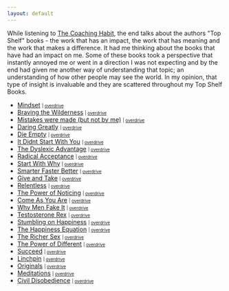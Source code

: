 ```yaml
---
layout: default
---
```


While listening to [The Coaching Habit], the end talks about the authors "Top Shelf" books - the work that has an impact, the work that has meaning and the work that makes a difference. It had me thinking about the books that have had an impact on me. Some of these books took a perspective that instantly annoyed me or went in a direction I was not expecting and by the end had given me another way of understanding that topic; an understanding of how other people may see the world. In my opinion, that type of insight is invaluable and they are scattered throughout my Top Shelf Books.


- [Mindset] <font size="1">| <a href="https://www.overdrive.com/media/233385/mindset">overdrive</a></font>
- [Braving the Wilderness] <font size="1">| <a href="https://www.overdrive.com/media/3198225/braving-the-wilderness">overdrive</a></font>
- [Mistakes were made (but not by me)] <font size="1">| <a href="https://www.overdrive.com/media/573883/mistakes-were-made-but-not-by-me">overdrive</a></font>
- [Daring Greatly] <font size="1">| <a href="https://www.overdrive.com/media/3326143/daring-greatly">overdrive</a></font>
- [Die Empty] <font size="1">| <a href="https://www.overdrive.com/media/1450906/die-empty">overdrive</a></font>
- [It Didnt Start With You] <font size="1">| <a href="https://www.overdrive.com/media/2395059/it-didnt-start-with-you">overdrive</a></font>
- [The Dyslexic Advantage] <font size="1">| <a href="https://www.overdrive.com/media/1940970/the-dyslexic-advantage">overdrive</a></font>
- [Radical Acceptance] <font size="1">| <a href="https://www.overdrive.com/media/2101685/radical-acceptance">overdrive</a></font>
- [Start With Why] <font size="1">| <a href="https://www.overdrive.com/media/3348536/start-with-why">overdrive</a></font>
- [Smarter Faster Better] <font size="1">| <a href="https://www.overdrive.com/media/2236904/smarter-faster-better">overdrive</a></font>
- [Give and Take] <font size="1">| <a href="https://www.overdrive.com/media/1289602/give-and-take">overdrive</a></font>
- [Relentless] <font size="1">| <a href="https://www.overdrive.com/media/2077109/relentless">overdrive</a></font>
- [The Power of Noticing] <font size="1">| <a href="https://www.overdrive.com/media/1542277/the-power-of-noticing">overdrive</a></font>
- [Come As You Are] <font size="1">| <a href="https://www.overdrive.com/media/2184509/come-as-you-are">overdrive</a></font>
- [Why Men Fake It] <font size="1">| <a href="https://www.overdrive.com/media/1266322/why-men-fake-it">overdrive</a></font>
- [Testosterone Rex] <font size="1">| <a href="https://www.overdrive.com/media/3116362/testosterone-rex">overdrive</a></font>
- [Stumbling on Happiness] <font size="1">| <a href="https://www.overdrive.com/media/138785/stumbling-on-happiness">overdrive</a></font>
- [The Happiness Equation] <font size="1">| <a href="https://www.overdrive.com/media/1928986/the-happiness-equation">overdrive</a></font>
- [The Richer Sex] <font size="1">| <a href="https://www.overdrive.com/media/845002/the-richer-sex">overdrive</a></font>
- [The Power of Different] <font size="1">| <a href="https://www.overdrive.com/media/3156828/the-power-of-different">overdrive</a></font>
- [Succeed] <font size="1">| <a href="https://www.overdrive.com/media/355432/succeed">overdrive</a></font>
- [Linchpin] <font size="1">| <a href="https://www.overdrive.com/media/242862/linchpin">overdrive</a></font>
- [Originals] <font size="1">| <a href="https://www.overdrive.com/media/2205291/originals">overdrive</a></font>
- [Meditations] <font size="1">| <a href="https://www.overdrive.com/media/287520/meditations">overdrive</a></font>
- [Civil Disobedience] <font size="1">| <a href="https://www.overdrive.com/media/3130078/civil-disobedience">overdrive</a></font>

[The Coaching Habit]: https://www.worldcat.org/title/coaching-habit-say-less-ask-more-change-the-way-you-lead-forever/oclc/969053597&referer=brief_results
[Mindset]: http://www.worldcat.org/oclc/929888799
[Braving the Wilderness]: http://www.worldcat.org/oclc/1010600018
[Mistakes were made (but not by me)]: https://www.worldcat.org/title/mistakes-were-made-but-not-by-me-why-we-justify-foolish-beliefs-bad-decisions-and-hurtful-acts/oclc/960079734&referer=brief_results
[Daring Greatly]: http://www.worldcat.org/oclc/1003641523
[Die Empty]: http://www.worldcat.org/oclc/997044220
[It Didnt Start With You]: http://www.worldcat.org/oclc/948181047
[The Dyslexic Advantage]: http://www.worldcat.org/oclc/741558934
[Radical Acceptance]: http://www.worldcat.org/oclc/827648445
[Start With Why]: http://www.worldcat.org/oclc/1002097079
[Smarter Faster Better]: http://www.worldcat.org/oclc/968187235
[Give and Take]: http://www.worldcat.org/oclc/999649005
[Relentless]: http://www.worldcat.org/oclc/903255274
[The Power of Noticing]: http://www.worldcat.org/oclc/974220212
[Come As You Are]: http://www.worldcat.org/oclc/980968366
[Why Men Fake It]: http://www.worldcat.org/oclc/1004882551
[Testosterone Rex]: http://www.worldcat.org/oclc/970128351
[Stumbling on Happiness]: http://www.worldcat.org/oclc/859387956
[The Happiness Equation]: http://www.worldcat.org/oclc/1008697982
[The Richer Sex]: http://www.worldcat.org/oclc/773985497
[The Power of Different]: http://www.worldcat.org/oclc/974890921
[Succeed]: http://www.worldcat.org/oclc/646113392
[Linchpin]: http://www.worldcat.org/oclc/966187668
[Originals]: https://www.worldcat.org/title/originals/oclc/909318356&referer=brief_results
[Meditations]: http://www.worldcat.org/oclc/464586916
[Civil Disobedience]: http://www.worldcat.org/oclc/317494464